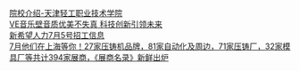   
[院校介绍-天津轻工职业技术学院](http://www.dianyue.me/archives/551/y5j15vre6te9vczp/)  
[VE音乐壁音质优美不失真 科技创新引领未来](http://www.dianyue.me/archives/368/ka06hpz1khln9uh0/)  
[新希望人力7月5号招工信息](http://www.dianyue.me/archives/485/b5yns65y7faei5a5/)  
[7月他们在上海等你！27家压铸机品牌，81家自动化及周边，71家压铸厂，32家模具厂等共计394家展商，《展商名录》新鲜出炉](http://www.dianyue.me/archives/548/bx89iesadrobyu5n/)